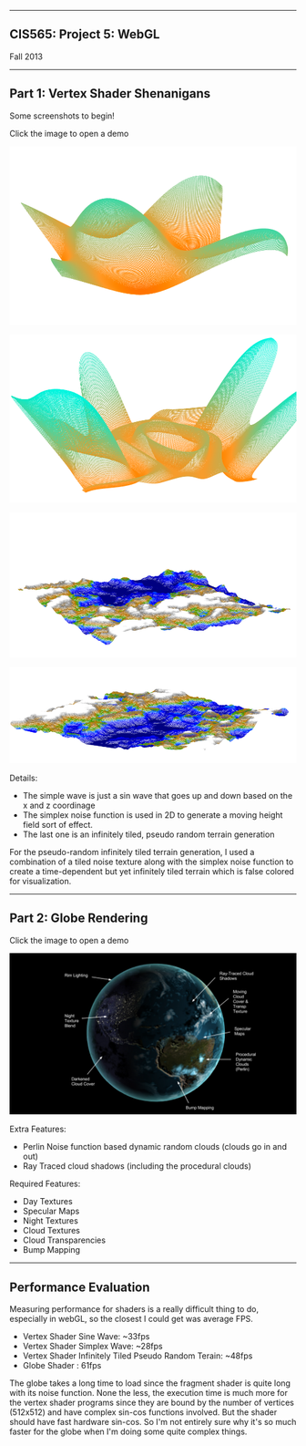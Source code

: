 -------------------------------------------------------------------------------
CIS565: Project 5: WebGL
-------------------------------------------------------------------------------
Fall 2013


---
Part 1: Vertex Shader Shenanigans
---

Some screenshots to begin!

Click the image to open a demo

[![screen](images/wave.png)](http://ishaan13.github.io/Project5-WebGL/part1/vert_wave.html)

[![screen](images/simplex_2d.png)](http://ishaan13.github.io/Project5-WebGL/part1/vert_wave_simplex.html)

[![screen](images/height_1.PNG)](http://ishaan13.github.io/Project5-WebGL/part1/vert_wave_height.html)

[![screen](images/height_2.PNG)](http://ishaan13.github.io/Project5-WebGL/part1/vert_wave_height.html)


Details:
* The simple wave is just a sin wave that goes up and down based on the x and z coordinage
* The simplex noise function is used in 2D to generate a moving height field sort of effect.
* The last one is an infinitely tiled, pseudo random terrain generation

For the pseudo-random infinitely tiled terrain generation, I used a combination of a tiled noise texture along with the simplex noise function to create a time-dependent but yet infinitely tiled terrain which is false colored for visualization.

---
Part 2: Globe Rendering
---

Click the image to open a demo

[![screen](images/explain.png)](http://ishaan13.github.io/Project5-WebGL/part2/frag_globe.html)

Extra Features:
* Perlin Noise function based dynamic random clouds (clouds go in and out)
* Ray Traced cloud shadows (including the procedural clouds)
 
Required Features:
* Day Textures
* Specular Maps
* Night Textures
* Cloud Textures
* Cloud Transparencies
* Bump Mapping

---
Performance Evaluation
---
Measuring performance for shaders is a really difficult thing to do, especially in webGL, so the closest I could get was average FPS.
* Vertex Shader Sine Wave: ~33fps
* Vertex Shader Simplex Wave: ~28fps
* Vertex Shader Infinitely Tiled Pseudo Random Terain: ~48fps
* Globe Shader : 61fps

The globe takes a long time to load since the fragment shader is quite long with its noise function.
None the less, the execution time is much more for the vertex shader programs since they are bound by the number of vertices (512x512) and have complex sin-cos functions involved.
But the shader should have fast hardware sin-cos. So I'm not entirely sure why it's so much faster for the globe when I'm doing some quite complex things.